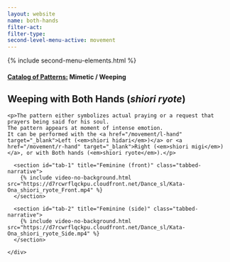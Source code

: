 ```yaml
---
layout: website
name: both-hands
filter-act:
filter-type:
second-level-menu-active: movement
---
```

{% include second-menu-elements.html %}

<main class="page-content">
  <div class="text-container">
    <h4><a href="/movement/">Catalog of Patterns:</a> Mimetic / Weeping</h4>
    <h2>Weeping with Both Hands (<em>shiori ryote</em>)</h2>

    <p>The pattern either symbolizes actual praying or a request that prayers being said for his soul.
    The pattern appears at moment of intense emotion.
    It can be performed with the <a href="/movement/l-hand" target="_blank">Left (<em>shiori hidari</em>)</a> or <a href="/movement/r-hand" target="_blank">Right (<em>shiori migi</em>)</a>, or with Both hands (<em>shiori ryote</em>).</p>
</div>

<div class="tabs-container">
  <div class="tabs-container__links">
    <div class="wrapper">
      <div id="tabs"></div>
    </div>
  </div>
  <div class="tabs-container__content">
    <div class="wrapper">

      <section id="tab-1" title="Feminine (front)" class="tabbed-narrative">
        {% include video-no-background.html src="https://d7rcwrflqckpu.cloudfront.net/Dance_sl/Kata-Ona_shiori_ryote_Front.mp4" %}
      </section>

      <section id="tab-2" title="Feminine (side)" class="tabbed-narrative">
        {% include video-no-background.html src="https://d7rcwrflqckpu.cloudfront.net/Dance_sl/Kata-Ona_shiori_ryote_Side.mp4" %}
      </section>

    </div>
  </div>
</div>
</main>
